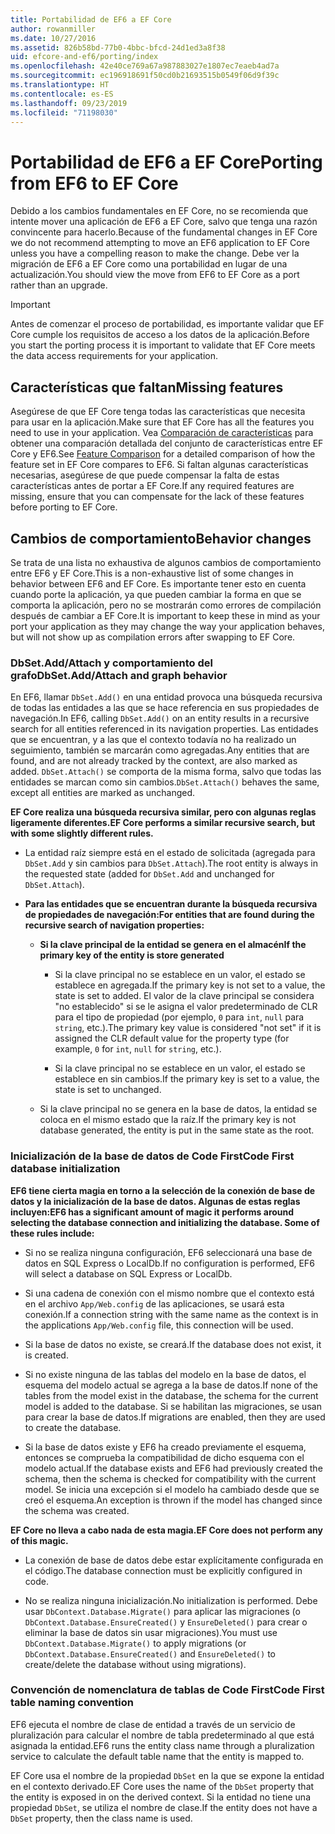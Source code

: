 ```yaml
---
title: Portabilidad de EF6 a EF Core
author: rowanmiller
ms.date: 10/27/2016
ms.assetid: 826b58bd-77b0-4bbc-bfcd-24d1ed3a8f38
uid: efcore-and-ef6/porting/index
ms.openlocfilehash: 42e40ce769a67a987883027e1807ec7eaeb4ad7a
ms.sourcegitcommit: ec196918691f50cd0b21693515b0549f06d9f39c
ms.translationtype: HT
ms.contentlocale: es-ES
ms.lasthandoff: 09/23/2019
ms.locfileid: "71198030"
---
```

# <a name="porting-from-ef6-to-ef-core"></a><span data-ttu-id="c4f4c-102">Portabilidad de EF6 a EF Core</span><span class="sxs-lookup"><span data-stu-id="c4f4c-102">Porting from EF6 to EF Core</span></span>

<span data-ttu-id="c4f4c-103">Debido a los cambios fundamentales en EF Core, no se recomienda que intente mover una aplicación de EF6 a EF Core, salvo que tenga una razón convincente para hacerlo.</span><span class="sxs-lookup"><span data-stu-id="c4f4c-103">Because of the fundamental changes in EF Core we do not recommend attempting to move an EF6 application to EF Core unless you have a compelling reason to make the change.</span></span>
<span data-ttu-id="c4f4c-104">Debe ver la migración de EF6 a EF Core como una portabilidad en lugar de una actualización.</span><span class="sxs-lookup"><span data-stu-id="c4f4c-104">You should view the move from EF6 to EF Core as a port rather than an upgrade.</span></span>

> [!IMPORTANT]
> <span data-ttu-id="c4f4c-105">Antes de comenzar el proceso de portabilidad, es importante validar que EF Core cumple los requisitos de acceso a los datos de la aplicación.</span><span class="sxs-lookup"><span data-stu-id="c4f4c-105">Before you start the porting process it is important to validate that EF Core meets the data access requirements for your application.</span></span>

## <a name="missing-features"></a><span data-ttu-id="c4f4c-106">Características que faltan</span><span class="sxs-lookup"><span data-stu-id="c4f4c-106">Missing features</span></span>

<span data-ttu-id="c4f4c-107">Asegúrese de que EF Core tenga todas las características que necesita para usar en la aplicación.</span><span class="sxs-lookup"><span data-stu-id="c4f4c-107">Make sure that EF Core has all the features you need to use in your application.</span></span> <span data-ttu-id="c4f4c-108">Vea [Comparación de características](xref:efcore-and-ef6/index) para obtener una comparación detallada del conjunto de características entre EF Core y EF6.</span><span class="sxs-lookup"><span data-stu-id="c4f4c-108">See [Feature Comparison](xref:efcore-and-ef6/index) for a detailed comparison of how the feature set in EF Core compares to EF6.</span></span> <span data-ttu-id="c4f4c-109">Si faltan algunas características necesarias, asegúrese de que puede compensar la falta de estas características antes de portar a EF Core.</span><span class="sxs-lookup"><span data-stu-id="c4f4c-109">If any required features are missing, ensure that you can compensate for the lack of these features before porting to EF Core.</span></span>

## <a name="behavior-changes"></a><span data-ttu-id="c4f4c-110">Cambios de comportamiento</span><span class="sxs-lookup"><span data-stu-id="c4f4c-110">Behavior changes</span></span>

<span data-ttu-id="c4f4c-111">Se trata de una lista no exhaustiva de algunos cambios de comportamiento entre EF6 y EF Core.</span><span class="sxs-lookup"><span data-stu-id="c4f4c-111">This is a non-exhaustive list of some changes in behavior between EF6 and EF Core.</span></span> <span data-ttu-id="c4f4c-112">Es importante tener esto en cuenta cuando porte la aplicación, ya que pueden cambiar la forma en que se comporta la aplicación, pero no se mostrarán como errores de compilación después de cambiar a EF Core.</span><span class="sxs-lookup"><span data-stu-id="c4f4c-112">It is important to keep these in mind as your port your application as they may change the way your application behaves, but will not show up as compilation errors after swapping to EF Core.</span></span>

### <a name="dbsetaddattach-and-graph-behavior"></a><span data-ttu-id="c4f4c-113">DbSet.Add/Attach y comportamiento del grafo</span><span class="sxs-lookup"><span data-stu-id="c4f4c-113">DbSet.Add/Attach and graph behavior</span></span>

<span data-ttu-id="c4f4c-114">En EF6, llamar `DbSet.Add()` en una entidad provoca una búsqueda recursiva de todas las entidades a las que se hace referencia en sus propiedades de navegación.</span><span class="sxs-lookup"><span data-stu-id="c4f4c-114">In EF6, calling `DbSet.Add()` on an entity results in a recursive search for all entities referenced in its navigation properties.</span></span> <span data-ttu-id="c4f4c-115">Las entidades que se encuentran, y a las que el contexto todavía no ha realizado un seguimiento, también se marcarán como agregadas.</span><span class="sxs-lookup"><span data-stu-id="c4f4c-115">Any entities that are found, and are not already tracked by the context, are also marked as added.</span></span> <span data-ttu-id="c4f4c-116">`DbSet.Attach()` se comporta de la misma forma, salvo que todas las entidades se marcan como sin cambios.</span><span class="sxs-lookup"><span data-stu-id="c4f4c-116">`DbSet.Attach()` behaves the same, except all entities are marked as unchanged.</span></span>

<span data-ttu-id="c4f4c-117">**EF Core realiza una búsqueda recursiva similar, pero con algunas reglas ligeramente diferentes.**</span><span class="sxs-lookup"><span data-stu-id="c4f4c-117">**EF Core performs a similar recursive search, but with some slightly different rules.**</span></span>

*  <span data-ttu-id="c4f4c-118">La entidad raíz siempre está en el estado de solicitada (agregada para `DbSet.Add` y sin cambios para `DbSet.Attach`).</span><span class="sxs-lookup"><span data-stu-id="c4f4c-118">The root entity is always in the requested state (added for `DbSet.Add` and unchanged for `DbSet.Attach`).</span></span>

*  <span data-ttu-id="c4f4c-119">**Para las entidades que se encuentran durante la búsqueda recursiva de propiedades de navegación:**</span><span class="sxs-lookup"><span data-stu-id="c4f4c-119">**For entities that are found during the recursive search of navigation properties:**</span></span>

    *  <span data-ttu-id="c4f4c-120">**Si la clave principal de la entidad se genera en el almacén**</span><span class="sxs-lookup"><span data-stu-id="c4f4c-120">**If the primary key of the entity is store generated**</span></span>

        * <span data-ttu-id="c4f4c-121">Si la clave principal no se establece en un valor, el estado se establece en agregada.</span><span class="sxs-lookup"><span data-stu-id="c4f4c-121">If the primary key is not set to a value, the state is set to added.</span></span> <span data-ttu-id="c4f4c-122">El valor de la clave principal se considera "no establecido" si se le asigna el valor predeterminado de CLR para el tipo de propiedad (por ejemplo, `0` para `int`, `null` para `string`, etc.).</span><span class="sxs-lookup"><span data-stu-id="c4f4c-122">The primary key value is considered "not set" if it is assigned the CLR default value for the property type (for example, `0` for `int`, `null` for `string`, etc.).</span></span>

        * <span data-ttu-id="c4f4c-123">Si la clave principal no se establece en un valor, el estado se establece en sin cambios.</span><span class="sxs-lookup"><span data-stu-id="c4f4c-123">If the primary key is set to a value, the state is set to unchanged.</span></span>

    *  <span data-ttu-id="c4f4c-124">Si la clave principal no se genera en la base de datos, la entidad se coloca en el mismo estado que la raíz.</span><span class="sxs-lookup"><span data-stu-id="c4f4c-124">If the primary key is not database generated, the entity is put in the same state as the root.</span></span>

### <a name="code-first-database-initialization"></a><span data-ttu-id="c4f4c-125">Inicialización de la base de datos de Code First</span><span class="sxs-lookup"><span data-stu-id="c4f4c-125">Code First database initialization</span></span>

<span data-ttu-id="c4f4c-126">**EF6 tiene cierta magia en torno a la selección de la conexión de base de datos y la inicialización de la base de datos. Algunas de estas reglas incluyen:**</span><span class="sxs-lookup"><span data-stu-id="c4f4c-126">**EF6 has a significant amount of magic it performs around selecting the database connection and initializing the database. Some of these rules include:**</span></span>

* <span data-ttu-id="c4f4c-127">Si no se realiza ninguna configuración, EF6 seleccionará una base de datos en SQL Express o LocalDb.</span><span class="sxs-lookup"><span data-stu-id="c4f4c-127">If no configuration is performed, EF6 will select a database on SQL Express or LocalDb.</span></span>

* <span data-ttu-id="c4f4c-128">Si una cadena de conexión con el mismo nombre que el contexto está en el archivo `App/Web.config` de las aplicaciones, se usará esta conexión.</span><span class="sxs-lookup"><span data-stu-id="c4f4c-128">If a connection string with the same name as the context is in the applications `App/Web.config` file, this connection will be used.</span></span>

* <span data-ttu-id="c4f4c-129">Si la base de datos no existe, se creará.</span><span class="sxs-lookup"><span data-stu-id="c4f4c-129">If the database does not exist, it is created.</span></span>

* <span data-ttu-id="c4f4c-130">Si no existe ninguna de las tablas del modelo en la base de datos, el esquema del modelo actual se agrega a la base de datos.</span><span class="sxs-lookup"><span data-stu-id="c4f4c-130">If none of the tables from the model exist in the database, the schema for the current model is added to the database.</span></span> <span data-ttu-id="c4f4c-131">Si se habilitan las migraciones, se usan para crear la base de datos.</span><span class="sxs-lookup"><span data-stu-id="c4f4c-131">If migrations are enabled, then they are used to create the database.</span></span>

* <span data-ttu-id="c4f4c-132">Si la base de datos existe y EF6 ha creado previamente el esquema, entonces se comprueba la compatibilidad de dicho esquema con el modelo actual.</span><span class="sxs-lookup"><span data-stu-id="c4f4c-132">If the database exists and EF6 had previously created the schema, then the schema is checked for compatibility with the current model.</span></span> <span data-ttu-id="c4f4c-133">Se inicia una excepción si el modelo ha cambiado desde que se creó el esquema.</span><span class="sxs-lookup"><span data-stu-id="c4f4c-133">An exception is thrown if the model has changed since the schema was created.</span></span>

<span data-ttu-id="c4f4c-134">**EF Core no lleva a cabo nada de esta magia.**</span><span class="sxs-lookup"><span data-stu-id="c4f4c-134">**EF Core does not perform any of this magic.**</span></span>

* <span data-ttu-id="c4f4c-135">La conexión de base de datos debe estar explícitamente configurada en el código.</span><span class="sxs-lookup"><span data-stu-id="c4f4c-135">The database connection must be explicitly configured in code.</span></span>

* <span data-ttu-id="c4f4c-136">No se realiza ninguna inicialización.</span><span class="sxs-lookup"><span data-stu-id="c4f4c-136">No initialization is performed.</span></span> <span data-ttu-id="c4f4c-137">Debe usar `DbContext.Database.Migrate()` para aplicar las migraciones (o `DbContext.Database.EnsureCreated()` y `EnsureDeleted()` para crear o eliminar la base de datos sin usar migraciones).</span><span class="sxs-lookup"><span data-stu-id="c4f4c-137">You must use `DbContext.Database.Migrate()` to apply migrations (or `DbContext.Database.EnsureCreated()` and `EnsureDeleted()` to create/delete the database without using migrations).</span></span>

### <a name="code-first-table-naming-convention"></a><span data-ttu-id="c4f4c-138">Convención de nomenclatura de tablas de Code First</span><span class="sxs-lookup"><span data-stu-id="c4f4c-138">Code First table naming convention</span></span>

<span data-ttu-id="c4f4c-139">EF6 ejecuta el nombre de clase de entidad a través de un servicio de pluralización para calcular el nombre de tabla predeterminado al que está asignada la entidad.</span><span class="sxs-lookup"><span data-stu-id="c4f4c-139">EF6 runs the entity class name through a pluralization service to calculate the default table name that the entity is mapped to.</span></span>

<span data-ttu-id="c4f4c-140">EF Core usa el nombre de la propiedad `DbSet` en la que se expone la entidad en el contexto derivado.</span><span class="sxs-lookup"><span data-stu-id="c4f4c-140">EF Core uses the name of the `DbSet` property that the entity is exposed in on the derived context.</span></span> <span data-ttu-id="c4f4c-141">Si la entidad no tiene una propiedad `DbSet`, se utiliza el nombre de clase.</span><span class="sxs-lookup"><span data-stu-id="c4f4c-141">If the entity does not have a `DbSet` property, then the class name is used.</span></span>
